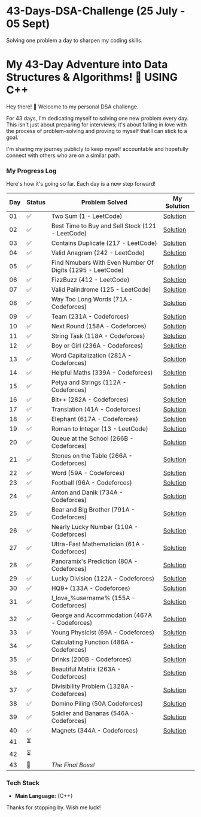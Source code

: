 # 43-Days-DSA-Challenge (25 July - 05 Sept)
Solving one problem a day to sharpen my coding skills.

# My 43-Day Adventure into Data Structures & Algorithms! 🚀  USING C++

Hey there! 👋 Welcome to my personal DSA challenge.

For 43 days, I'm dedicating myself to solving one new problem every day. This isn't just about preparing for interviews; it's about falling in love with the process of problem-solving and proving to myself that I can stick to a goal.

I'm sharing my journey publicly to keep myself accountable and hopefully connect with others who are on a similar path.

### My Progress Log

Here's how it's going so far. Each day is a new step forward!

| Day | Status |                Problem Solved                                        |              My Solution                      |
|-----|--------|-----------------------------------------------------------------------|-----------------------------------------------|
| 01 | ✅      | Two Sum (1 - LeetCode)                                               |              [Solution](./Day01.cpp)          |
| 02 | ✅      | Best Time to Buy and Sell Stock (121 - LeetCode)                     |              [Solution](./Day02.cpp)                          | 
| 03 | ✅      | Contains Duplicate (217 - LeetCode)                                  |              [Solution](./Day03.cpp)          |
| 04 | ✅      | Valid Anagram (242 - LeetCode)                                       |              [Solution](./Day04.cpp)                                 |
| 05 | ✅      | Find Nmubers With Even Number Of Digits (1295 - LeetCode)            |              [Solution](./Day05.cpp)                                |
| 06 | ✅      | FizzBuzz (412 - LeetCode)                                            |               [Solution](./Day06.cpp)                                |
| 07 | ✅      | Valid Palindrome (125 - LeetCode)                                    |               [Solution](./Day07.cpp)                                |
| 08 | ✅      | Way Too Long Words (71A - Codeforces)                                |               [Solution](./Day08.cpp)                      |
| 09 | ✅      | Team (231A - Codeforces)                                             |         [Solution](./Day09.cpp)                                      |
| 10 | ✅      | Next Round (158A - Codeforces)                                       |          [Solution](./Day10.cpp)                                     |
| 11 | ✅      | String Task (118A - Codeforces)                                      |          [Solution](./Day11.cpp)                                     | 
| 12 | ✅      | Boy or Girl (236A - Codeforces)                                      |           [Solution](./Day12.cpp)                                    |
| 13 | ✅      | Word Capitalization (281A - Codeforces)                              |           [Solution](./Day13.cpp)                                    |
| 14 | ✅      | Helpful Maths (339A - Codeforces)                                    |          [Solution](./Day14.cpp)                                     |
| 15 | ✅      | Petya and Strings (112A - Codeforces) |[Solution](./Day15.cpp) |
| 16 | ✅      | Bit++ (282A - Codeforces)                                              | [Solution](./Day16.cpp)|
| 17 | ✅      | Translation (41A - Codeforces) |[Solution](./Day17.cpp) |
| 18 | ✅      | Elephant (617A - Codeforces) | [Solution](./Day18.cpp)|
| 19 | ✅      | Roman to Integer (13 - LeetCode) |[Solution](./Day19.cpp) |
| 20 | ✅      | Queue at the School (266B - Codeforces) | [Solution](./Day20.cpp)|
| 21 | ✅      | Stones on the Table (266A - Codeforces) | [Solution](./Day21.cpp)|
| 22 | ✅      | Word (59A - Codeforces) |[Solution](./Day22.cpp) |
| 23 | ✅      | Football (96A - Codeforces) |[Solution](./Day23.cpp) |
| 24 | ✅      | Anton and Danik (734A - Codeforces) |[Solution](./Day24.cpp) |
| 25 | ✅      | Bear and Big Brother (791A - Codeforces) |[Solution](./Day25.cpp) |
| 26 | ✅      | Nearly Lucky Number (110A - Codeforces) |[Solution](./Day26.cpp) |
| 27 | ✅      | Ultra-Fast Mathematician (61A - Codeforces) | [Solution](./Day27.cpp)|
| 28 | ✅      | Panoramix's Prediction (80A - Codeforces) | [Solution](./Day28.cpp)|
| 29 | ✅      | Lucky Division (122A - Codeforces)|[Solution](./Day29.cpp) |
| 30 | ✅      |         HQ9+ (133A - Codeforces)                                                  |[Solution](./Day30.cpp) |
| 31 | ✅      |                I_love_%username% (155A - Codeforces)                                           | [Solution](./Day31.cpp)|
| 32 | ✅      |       George and Accommodation (467A - Codeforces)                 | [Solution](./Day32.cpp)|
| 33 | ✅      |       Young Physicist (69A - Codeforces)                                   |     [Solution](./Day33.cpp)  |
| 34 | ✅      |      Calculating Function (486A - Codeforces)       |  [Solution](./Day34.cpp)                                |
| 35 | ✅      |    Drinks (200B - Codeforces)                    | [Solution](./Day35.cpp)                             |
| 36 | ✅      |    Beautiful Matrix (263A - Codeforces)         |  [Solution](./Day36.cpp)                             |
| 37 | ✅      |    Divisibility Problem (1328A - Codeforces)      | [Solution](./Day37.cpp)           |
| 38 | ✅      |  Domino Piling (50A Codeforces)       | [Solution](./Day38.cpp)           |
| 39 | ✅      | Soldier and Bananas (546A - Codeforces)       | [Solution](./Day39.cpp)         |
| 40 | ✅      | Magnets (344A - Codeforces)        | [Solution](./Day40.cpp)             |
| 41 | ⏳ | | |
| 42 | ⏳ | | |
| 43 | 🎯 | *The Final Boss!* | |


### Tech Stack
* **Main Language:** {C++}

Thanks for stopping by. Wish me luck!
